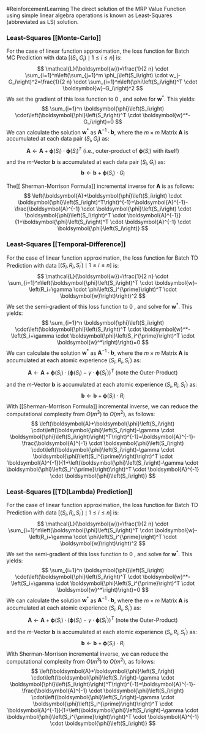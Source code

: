 #ReinforcementLearning 
The direct solution of the MRP Value Function using simple linear algebra operations is known as Least-Squares (abbreviated as LS) solution.

### Least-Squares [[Monte-Carlo]]
For the case of linear function approximation, the loss function for Batch MC Prediction with data $\left[\left(S_i, G_i\right) \mid 1 \leq i \leq n\right]$ is:
$$
\mathcal{L}(\boldsymbol{w})=\frac{1}{2 n} \cdot \sum_{i=1}^n\left(\sum_{j=1}^m \phi_j\left(S_i\right) \cdot w_j-G_i\right)^2=\frac{1}{2 n} \cdot \sum_{i=1}^n\left(\phi\left(S_i\right)^T \cdot \boldsymbol{w}-G_i\right)^2
$$
We set the gradient of this loss function to 0 , and solve for $\boldsymbol{w}^*$. This yields:
$$
\sum_{i=1}^n \boldsymbol{\phi}\left(S_i\right) \cdot\left(\boldsymbol{\phi}\left(S_i\right)^T \cdot \boldsymbol{w}^*-G_i\right)=0
$$
We can calculate the solution $\boldsymbol{w}^*$ as $\boldsymbol{A}^{-1} \cdot \boldsymbol{b}$, where the $m \times m$ Matrix $\boldsymbol{A}$ is accumulated at each data pair $\left(S_i, G_i\right)$ as:
$$
\boldsymbol{A} \leftarrow \boldsymbol{A}+\boldsymbol{\phi}\left(S_i\right) \cdot \boldsymbol{\phi}\left(S_i\right)^T \text { (i.e., outer-product of } \boldsymbol{\phi}\left(S_i\right) \text { with itself) }
$$
and the $m$-Vector $\boldsymbol{b}$ is accumulated at each data pair $\left(S_i, G_i\right)$ as:
$$
\boldsymbol{b} \leftarrow \boldsymbol{b}+\boldsymbol{\phi}\left(S_i\right) \cdot G_i
$$

The[[ Sherman-Morrison Formula]] incremental inverse for $\boldsymbol{A}$ is as follows:
$$
\left(\boldsymbol{A}+\boldsymbol{\phi}\left(S_i\right) \cdot \boldsymbol{\phi}\left(S_i\right)^T\right)^{-1}=\boldsymbol{A}^{-1}-\frac{\boldsymbol{A}^{-1} \cdot \boldsymbol{\phi}\left(S_i\right) \cdot \boldsymbol{\phi}\left(S_i\right)^T \cdot \boldsymbol{A}^{-1}}{1+\boldsymbol{\phi}\left(S_i\right)^T \cdot \boldsymbol{A}^{-1} \cdot \boldsymbol{\phi}\left(S_i\right)}
$$

### Least-Squares [[Temporal-Difference]]
For the case of linear function approximation, the loss function for Batch TD Prediction with data $\left[\left(S_i, R_i, S_i^{\prime}\right) \mid 1 \leq i \leq n\right]$ is:
$$
\mathcal{L}(\boldsymbol{w})=\frac{1}{2 n} \cdot \sum_{i=1}^n\left(\boldsymbol{\phi}\left(S_i\right)^T \cdot \boldsymbol{w}-\left(R_i+\gamma \cdot \phi\left(S_i^{\prime}\right)^T \cdot \boldsymbol{w}\right)\right)^2
$$
We set the semi-gradient of this loss function to 0 , and solve for $\boldsymbol{w}^*$. This yields:
$$
\sum_{i=1}^n \boldsymbol{\phi}\left(S_i\right) \cdot\left(\boldsymbol{\phi}\left(S_i\right)^T \cdot \boldsymbol{w}^*-\left(S_i+\gamma \cdot \boldsymbol{\phi}\left(S_i^{\prime}\right)^T \cdot \boldsymbol{w}^*\right)\right)=0
$$
We can calculate the solution $\boldsymbol{w}^*$ as $\boldsymbol{A}^{-1} \cdot \boldsymbol{b}$, where the $m \times m$ Matrix $\boldsymbol{A}$ is accumulated at each atomic experience $\left(S_i, R_i, S_i^{\prime}\right)$ as:
$$
\boldsymbol{A} \leftarrow \boldsymbol{A}+\boldsymbol{\phi}\left(S_i\right) \cdot\left(\boldsymbol{\phi}\left(S_i\right)-\gamma \cdot \boldsymbol{\phi}\left(S_i^{\prime}\right)\right)^T \text { (note the Outer-Product) }
$$
and the $m$-Vector $\boldsymbol{b}$ is accumulated at each atomic experience $\left(S_i, R_i, S_i^{\prime}\right)$ as:
$$
\boldsymbol{b} \leftarrow \boldsymbol{b}+\boldsymbol{\phi}\left(S_i\right) \cdot R_i
$$
With [[Sherman-Morrison Formula]] incremental inverse, we can reduce the computational complexity from $O\left(m^3\right)$ to $O\left(m^2\right)$, as follows:
$$
\left(\boldsymbol{A}+\boldsymbol{\phi}\left(S_i\right) \cdot\left(\boldsymbol{\phi}\left(S_i\right)-\gamma \cdot \boldsymbol{\phi}\left(S_i\right)\right)^T\right)^{-1}=\boldsymbol{A}^{-1}-\frac{\boldsymbol{A}^{-1} \cdot \boldsymbol{\phi}\left(S_i\right) \cdot\left(\boldsymbol{\phi}\left(S_i\right)-\gamma \cdot \boldsymbol{\phi}\left(S_i^{\prime}\right)\right)^T \cdot \boldsymbol{A}^{-1}}{1+\left(\boldsymbol{\phi}\left(S_i\right)-\gamma \cdot \boldsymbol{\phi}\left(S_i^{\prime}\right)\right)^T \cdot \boldsymbol{A}^{-1} \cdot \boldsymbol{\phi}\left(S_i\right)}
$$


### Least-Squares [[TD(Lambda) Prediction]]
For the case of linear function approximation, the loss function for Batch TD Prediction with data $\left[\left(S_i, R_i, S_i^{\prime}\right) \mid 1 \leq i \leq n\right]$ is:
$$
\mathcal{L}(\boldsymbol{w})=\frac{1}{2 n} \cdot \sum_{i=1}^n\left(\boldsymbol{\phi}\left(S_i\right)^T \cdot \boldsymbol{w}-\left(R_i+\gamma \cdot \phi\left(S_i^{\prime}\right)^T \cdot \boldsymbol{w}\right)\right)^2
$$
We set the semi-gradient of this loss function to 0 , and solve for $\boldsymbol{w}^*$. This yields:
$$
\sum_{i=1}^n \boldsymbol{\phi}\left(S_i\right) \cdot\left(\boldsymbol{\phi}\left(S_i\right)^T \cdot \boldsymbol{w}^*-\left(S_i+\gamma \cdot \boldsymbol{\phi}\left(S_i^{\prime}\right)^T \cdot \boldsymbol{w}^*\right)\right)=0
$$
We can calculate the solution $\boldsymbol{w}^*$ as $\boldsymbol{A}^{-1} \cdot \boldsymbol{b}$, where the $m \times m$ Matrix $\boldsymbol{A}$ is accumulated at each atomic experience $\left(S_i, R_i, S_i^{\prime}\right)$ as:
$$
\boldsymbol{A} \leftarrow \boldsymbol{A}+\boldsymbol{\phi}\left(S_i\right) \cdot\left(\boldsymbol{\phi}\left(S_i\right)-\gamma \cdot \boldsymbol{\phi}\left(S_i^{\prime}\right)\right)^T \text { (note the Outer-Product) }
$$
and the $m$-Vector $\boldsymbol{b}$ is accumulated at each atomic experience $\left(S_i, R_i, S_i^{\prime}\right)$ as:
$$
\boldsymbol{b} \leftarrow \boldsymbol{b}+\boldsymbol{\phi}\left(S_i\right) \cdot R_i
$$
With Sherman-Morrison incremental inverse, we can reduce the computational complexity from $O\left(m^3\right)$ to $O\left(m^2\right)$, as follows:
$$
\left(\boldsymbol{A}+\boldsymbol{\phi}\left(S_i\right) \cdot\left(\boldsymbol{\phi}\left(S_i\right)-\gamma \cdot \boldsymbol{\phi}\left(S_i\right)\right)^T\right)^{-1}=\boldsymbol{A}^{-1}-\frac{\boldsymbol{A}^{-1} \cdot \boldsymbol{\phi}\left(S_i\right) \cdot\left(\boldsymbol{\phi}\left(S_i\right)-\gamma \cdot \boldsymbol{\phi}\left(S_i^{\prime}\right)\right)^T \cdot \boldsymbol{A}^{-1}}{1+\left(\boldsymbol{\phi}\left(S_i\right)-\gamma \cdot \boldsymbol{\phi}\left(S_i^{\prime}\right)\right)^T \cdot \boldsymbol{A}^{-1} \cdot \boldsymbol{\phi}\left(S_i\right)}
$$
